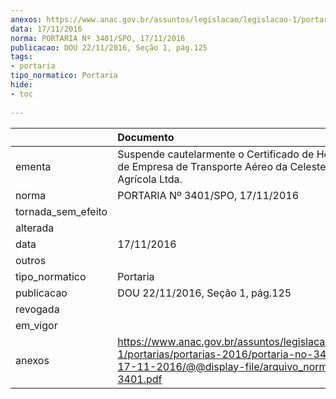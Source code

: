 ```yaml
---
anexos: https://www.anac.gov.br/assuntos/legislacao/legislacao-1/portarias/portarias-2016/portaria-no-3401-spo-17-11-2016/@@display-file/arquivo_norma/PA2016-3401.pdf
data: 17/11/2016
norma: PORTARIA Nº 3401/SPO, 17/11/2016
publicacao: DOU 22/11/2016, Seção 1, pág.125
tags:
- portaria
tipo_normatico: Portaria
hide: 
- toc 
 
---
```


|                    | Documento                                                                                                                                                      |
|:-------------------|:---------------------------------------------------------------------------------------------------------------------------------------------------------------|
| ementa             | Suspende cautelarmente o Certificado de Homologação de Empresa de Transporte Aéreo da Celeste Aero Agrícola Ltda.                                              |
| norma              | PORTARIA Nº 3401/SPO, 17/11/2016                                                                                                                               |
| tornada_sem_efeito |                                                                                                                                                                |
| alterada           |                                                                                                                                                                |
| data               | 17/11/2016                                                                                                                                                     |
| outros             |                                                                                                                                                                |
| tipo_normatico     | Portaria                                                                                                                                                       |
| publicacao         | DOU 22/11/2016, Seção 1, pág.125                                                                                                                               |
| revogada           |                                                                                                                                                                |
| em_vigor           |                                                                                                                                                                |
| anexos             | https://www.anac.gov.br/assuntos/legislacao/legislacao-1/portarias/portarias-2016/portaria-no-3401-spo-17-11-2016/@@display-file/arquivo_norma/PA2016-3401.pdf |